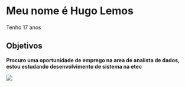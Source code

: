 <h1> Meu nome é Hugo Lemos</h1>
<p>Tenho 17 anos </p>
<h2> Objetivos</h2>
<p><strong>Procuro uma oportunidade de emprego na area de analista de dados, estou estudando desenvolvimento de sistema na etec</strong></p>
<img src="Hugo-Calderano-01">
